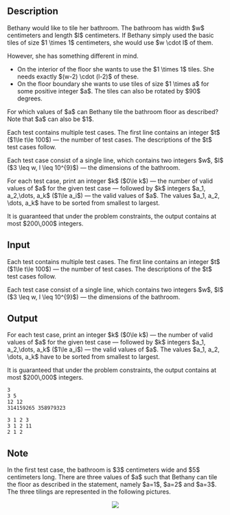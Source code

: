 ## Description

<div><p>Bethany would like to tile her bathroom. The bathroom has width $w$ centimeters and length $l$ centimeters. If Bethany simply used the basic tiles of size $1 \times 1$ centimeters, she would use $w \cdot l$ of them. </p><p>However, she has something different in mind. </p><ul> <li> On the interior of the floor she wants to use the $1 \times 1$ tiles. She needs exactly $(w-2) \cdot (l-2)$ of these. </li><li> On the floor boundary she wants to use tiles of size $1 \times a$ for some positive integer $a$. The tiles can also be rotated by $90$ degrees. </li></ul><p>For which values of $a$ can Bethany tile the bathroom floor as described? Note that $a$ can also be $1$. </p></div><div class="input-specification"><p>Each test contains multiple test cases. The first line contains an integer $t$ ($1\le t\le 100$) — the number of test cases. The descriptions of the $t$ test cases follow.</p><p>Each test case consist of a single line, which contains two integers $w$, $l$ ($3 \leq w, l \leq 10^{9}$) — the dimensions of the bathroom.</p></div><div class="output-specification"><p>For each test case, print an integer $k$ ($0\le k$) — the number of valid values of $a$ for the given test case — followed by $k$ integers $a_1, a_2,\dots, a_k$ ($1\le a_i$) — the valid values of $a$. The values $a_1, a_2, \dots, a_k$ have to be sorted from smallest to largest.</p><p>It is guaranteed that under the problem constraints, the output contains at most $200\,000$ integers. </p></div>

## Input

<p>Each test contains multiple test cases. The first line contains an integer $t$ ($1\le t\le 100$) — the number of test cases. The descriptions of the $t$ test cases follow.</p><p>Each test case consist of a single line, which contains two integers $w$, $l$ ($3 \leq w, l \leq 10^{9}$) — the dimensions of the bathroom.</p>

## Output

<p>For each test case, print an integer $k$ ($0\le k$) — the number of valid values of $a$ for the given test case — followed by $k$ integers $a_1, a_2,\dots, a_k$ ($1\le a_i$) — the valid values of $a$. The values $a_1, a_2, \dots, a_k$ have to be sorted from smallest to largest.</p><p>It is guaranteed that under the problem constraints, the output contains at most $200\,000$ integers. </p>





```input1|2,4
3
3 5
12 12
314159265 358979323
```




```output1
3 1 2 3
3 1 2 11
2 1 2
```



## Note

<p>In the <span class="tex-font-style-bf">first test case</span>, the bathroom is $3$ centimeters wide and $5$ centimeters long. There are three values of $a$ such that Bethany can tile the floor as described in the statement, namely $a=1$, $a=2$ and $a=3$. The three tilings are represented in the following pictures. </p><center> <img class="tex-graphics" src="file://7XgsSZW7.png" style="max-width: 100.0%;max-height: 100.0%;"> </center>
